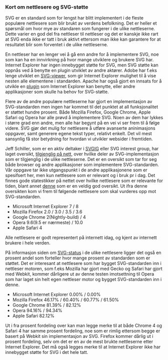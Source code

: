 
### Kort om nettlesere og SVG-støtte ###

SVG er en standard som for lengst har blitt implementert i de fleste populære
nettlesere som blir brukt av verdens befolkning. Det er heller et spørsmål om hvor
mye av standaren som fungerer i de ulike nettleserne. Dette varier en god
del fra nettleser til nettleser og det er kanskje ikke rart at SVG enda ikke er
tatt i bruk aktivt ettersom man ikke kan garantere for at resultatet blir som
forventet i de ulike nettleserne.

En nettleser har en lenger vei å gå enn andre for å implementere SVG, noe som kan
ha en innvirkning på hvor mange utviklere og brukere SVG har. Internet Explorer
har ingen innebygget støtte for SVG, men SVG støtte kan oppnås ved å benytte en
plugin utviklet av andre aktører. Adobe har f.eks lenge utviklet en [SVG-viewer][4],
som gir Internet Explorer mulighet til å vise nesten alle elementene i standarden.
Apache har også gjort en innsats for å utvikle en [plugin][5] som Internet Explorer kan
benytte, eller andre applikasjoner som skulle ha behov for SVG-støtte. 

Flere av de andre populære nettleserne har gjort en implementasjon av SVG-standarden
men ingen har kommet til det punktet at all funksjonalitet er støttet hundre
prosent. Både Mozilla Firefox, Google Chrome, Apple Safari og Opera har alle prøvd
å implementere SVG. Noen av dem har lykkes i større grad enn andre, men alle har
begynt på en vei vi ser frem til å følge videre. SVG gjør det mulig for
nettlesere å utføre avanserte aninimasjons oppgaver, samt generere egene tekst typer,
relativt enkelt. Det vil mest sansynlig få stor betydning for hvordan vi utvikler
websider i fremtiden. 

Jeff Schiller, som er en aktiv deltaker i [SVGIG][3] eller SVG interest group, har laget
oversikt, [tilgjenglig på nett][1], over hvilke deler av SVG-implementasjon som er
tilgjenglig i de ulike nettleserne. Det er en oversikt som tar for seg både browser
og andre applikasjoner som implementere SVG-standarden. Vår oppgave tar ikke
utgangspunkt i de andre applikasjonene som er spesifsert her, men kun nettlesere som
er relevant og i bruk pr i dag. Det finnes gode statestikker på nettet over hvilke
nettlesere som er relevante for tiden, blant annet [denne][2] som er en veldig
god oversikt. Ut ifra denne oversikten kom vi frem til følgende nettlesere som
skal vurderes opp mot SVG-standarden.

 * Microsoft Internet Explorer 7 / 8
 * Mozilla Firefox 2.0 / 3.0 / 3.5 / 3.6
 * Google Chrome 2(Nightly-build) / 4
 * Opera 9.6(9.5 er nærmeste) / 10.0
 * Apple Safari 4

Alle nettlesere er godt representert på internett idag, og kjent av internett
brukere i hele verden.

På informasjon siden om [SVG-status][1] i de ulike nettlesere ligger det også en prosent
andel som forteller hvor mange prosent av standarden som er støttet. Det er interesant
at nettlesere som har bygget SVG-standarden inn i nettleser motoren, som f.eks Mozilla
har gjort med Gecko og Safari har gjort med Webkit, kommer dårligere ut av denne
testen imotsettning til Opera som har laget sin helt egen nettleser motor og bygget
SVG-standarden inn i denne.

 * Microsoft Internet Explorer 0.00% / 0.00%
 * Mozilla Firefox 46.17% / 60.40% / 60.77% / 61.50%
 * Google Chrome 81.39% / 82.12%
 * Opera 94.16% / 94.34%
 * Apple Safari 82.12%

Ut i fra prosent fordeling over kan man legge merke til at både Chrome 4 og Safari 4
har samme prosent fordeling, noe som er rimlig ettersom begge er basert på Webkit sin
implementasjon av SVG. Firefox kommer dårlig ut i prosent fordeling, selv om det er
en av de mest brukte nettleserne etter Internet Explorer. Det må også legges merke
til at Internet Explorer ikke har innebygget støtte for SVG i det hele tatt.

[1]: http://www.codedread.com/svg-support-table.html
[2]: http://gs.statcounter.com/#browser_version-ww-monthly-200902-201003-bar
[3]: http://www.w3.org/Graphics/SVG/IG/
[4]: http://www.adobe.com/svg/viewer/install/
[5]: http://xmlgraphics.apache.org/batik/
